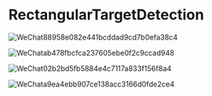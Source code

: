 # RectangularTargetDetection


![WeChat88958e082e441bcddad9cd7b0efa38c4](https://user-images.githubusercontent.com/105346862/167873302-af41ef8c-ffa1-44ed-a936-526af7e91501.png)

![WeChatab478fbcfca237605ebe0f2c9ccad948](https://user-images.githubusercontent.com/105346862/167873714-2cc525a1-6933-4852-8c91-b841b0988a81.png)

![WeChat02b2bd5fb5884e4c7117a833f156f8a4](https://user-images.githubusercontent.com/105346862/167875736-8c80b064-c809-4501-99ed-dc051034c77e.png)

![WeChata9ea4ebb907ce138acc3166d0fde2ce4](https://user-images.githubusercontent.com/105346862/167876095-3a4627d7-4be9-4bc7-8855-704fa80bbcfc.png)
